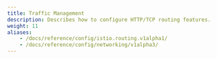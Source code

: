 ```yaml
---
title: Traffic Management
description: Describes how to configure HTTP/TCP routing features.
weight: 11
aliases:
    - /docs/reference/config/istio.routing.v1alpha1/
    - /docs/reference/config/networking/v1alpha3/
---
```

